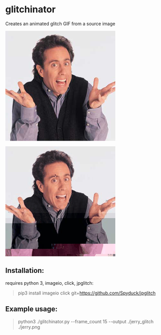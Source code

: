 # glitchinator

Creates an animated glitch GIF from a source image

![example input](https://raw.githubusercontent.com/Spyduck/glitchinator/master/jerry.png)

![example output](https://raw.githubusercontent.com/Spyduck/glitchinator/master/glitchinator_1494194256.2830412.gif)

## Installation:

requires python 3, imageio, click, jpglitch:

> pip3 install imageio click git+https://github.com/Spyduck/jpglitch

## Example usage:
> python3 ./glitchinator.py --frame_count 15 --output ./jerry_glitch ./jerry.png
